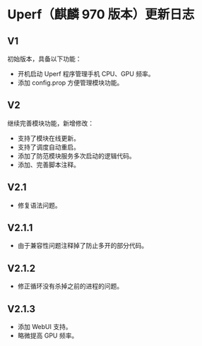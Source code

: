 # Uperf（麒麟 970 版本）更新日志

## V1

初始版本，具备以下功能：

- 开机启动 Uperf 程序管理手机 CPU、GPU 频率。
- 添加 config.prop 方便管理模块功能。

## V2

继续完善模块功能，新增修改：

- 支持了模块在线更新。
- 支持了调度自动重启。
- 添加了防范模块服务多次启动的逻辑代码。
- 添加、完善脚本注释。

## V2.1

- 修复语法问题。

## V2.1.1

- 由于兼容性问题注释掉了防止多开的部分代码。

## V2.1.2

- 修正循环没有杀掉之前的进程的问题。

## V2.1.3

- 添加 WebUI 支持。
- 略微提高 GPU 频率。
